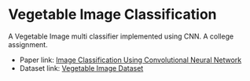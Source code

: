# Vegetable Image Classification
A Vegetable Image multi classifier implemented using CNN. A college assignment.

- Paper link: [Image Classification Using Convolutional Neural Network](http://www.warse.org/IJETER/static/pdf/file/ijeter308102020.pdf)
- Dataset link: [Vegetable Image Dataset](https://www.kaggle.com/datasets/misrakahmed/vegetable-image-dataset)
